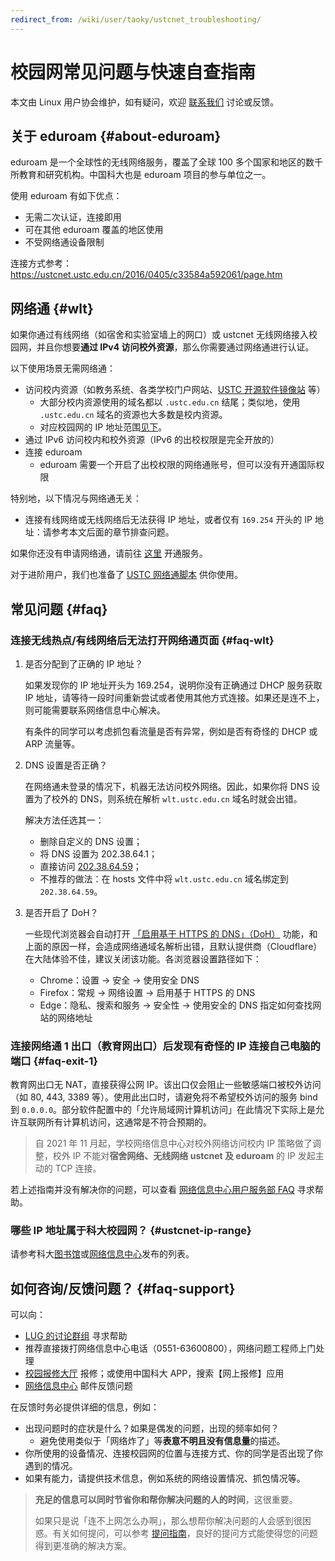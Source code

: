 ```yaml
---
redirect_from: /wiki/user/taoky/ustcnet_troubleshooting/
---
```


# 校园网常见问题与快速自查指南

本文由 Linux 用户协会维护，如有疑问，欢迎 [联系我们](/wiki/lug/contact/) 讨论或反馈。

## 关于 eduroam {#about-eduroam}

eduroam 是一个全球性的无线网络服务，覆盖了全球 100 多个国家和地区的数千所教育和研究机构。中国科大也是 eduroam 项目的参与单位之一。

使用 eduroam 有如下优点：

- 无需二次认证，连接即用
- 可在其他 eduroam 覆盖的地区使用
- 不受网络通设备限制

连接方式参考：<https://ustcnet.ustc.edu.cn/2016/0405/c33584a592061/page.htm>

## 网络通 {#wlt}

如果你通过有线网络（如宿舍和实验室墙上的网口）或 ustcnet 无线网络接入校园网，并且你想要**通过 IPv4 访问校外资源**，那么你需要通过网络通进行认证。

以下使用场景无需网络通：

- 访问校内资源（如教务系统、各类学校门户网站、[USTC 开源软件镜像站](https://mirrors.ustc.edu.cn) 等）
  - 大部分校内资源使用的域名都以 `.ustc.edu.cn` 结尾；类似地，使用 `.ustc.edu.cn` 域名的资源也大多数是校内资源。
  - 对应校园网的 IP 地址范围[见下](#ustcnet-ip-range)。
- 通过 IPv6 访问校内和校外资源（IPv6 的出校权限是完全开放的）
- 连接 eduroam
  - eduroam 需要一个开启了出校权限的网络通账号，但可以没有开通国际权限

特别地，以下情况与网络通无关：

- 连接有线网络或无线网络后无法获得 IP 地址，或者仅有 `169.254` 开头的 IP 地址：请参考本文后面的章节排查问题。

如果你还没有申请网络通，请前往 [这里](https://ustcnet.ustc.edu.cn/service/index.php?activeTab=tabWelcome) 开通服务。

对于进阶用户，我们也准备了 [USTC 网络通脚本](/wiki/scripts/wlt/) 供你使用。

## 常见问题 {#faq}

### 连接无线热点/有线网络后无法打开网络通页面 {#faq-wlt}

1. 是否分配到了正确的 IP 地址？

   如果发现你的 IP 地址开头为 169.254，说明你没有正确通过 DHCP 服务获取 IP 地址，请等待一段时间重新尝试或者使用其他方式连接。如果还是连不上，则可能需要联系网络信息中心解决。

   有条件的同学可以考虑抓包看流量是否有异常，例如是否有奇怪的 DHCP 或 ARP 流量等。

2. DNS 设置是否正确？

   在网络通未登录的情况下，机器无法访问校外网络。因此，如果你将 DNS 设置为了校外的 DNS，则系统在解析 `wlt.ustc.edu.cn` 域名时就会出错。

   解决方法任选其一：

   - 删除自定义的 DNS 设置；
   - 将 DNS 设置为 202.38.64.1；
   - 直接访问 [202.38.64.59](http://202.38.64.59)；
   - 不推荐的做法：在 hosts 文件中将 `wlt.ustc.edu.cn` 域名绑定到 `202.38.64.59`。

3. 是否开启了 DoH？

   一些现代浏览器会自动打开 [「启用基于 HTTPS 的 DNS」（DoH）](https://zh.wikipedia.org/wiki/DNS_over_HTTPS) 功能，和上面的原因一样，会造成网络通域名解析出错，且默认提供商（Cloudflare）在大陆体验不佳，建议关闭该功能。各浏览器设置路径如下：

   - Chrome：设置 → 安全 → 使用安全 DNS
   - Firefox：常规 → 网络设置 → 启用基于 HTTPS 的 DNS
   - Edge：隐私、搜索和服务 → 安全性 → 使用安全的 DNS 指定如何查找网站的网络地址

### 连接网络通 1 出口（教育网出口）后发现有奇怪的 IP 连接自己电脑的端口 {#faq-exit-1}

教育网出口无 NAT，直接获得公网 IP。该出口仅会阻止一些敏感端口被校外访问（如 80, 443, 3389 等）。使用此出口时，请避免将不希望校外访问的服务 bind 到 `0.0.0.0`。部分软件配置中的「允许局域网计算机访问」在此情况下实际上是允许互联网所有计算机访问，这通常是不符合预期的。

> 自 2021 年 11 月起，学校网络信息中心对校外网络访问校内 IP 策略做了调整，校外 IP 不能对**宿舍网络、无线网络 ustcnet 及 eduroam** 的 IP 发起主动的 TCP 连接。

若上述指南并没有解决你的问题，可以查看 [网络信息中心用户服务部 FAQ](https://netfee.ustc.edu.cn/faq/) 寻求帮助。

### 哪些 IP 地址属于科大校园网？ {#ustcnet-ip-range}

请参考科大[图书馆](https://lib.ustc.edu.cn/uncategorized/%E7%A7%91%E5%A4%A7%E6%A0%A1%E5%9B%AD%E7%BD%91ip%E5%9C%B0%E5%9D%80%E8%8C%83%E5%9B%B4/)或[网络信息中心](https://git.ustc.edu.cn/ustcnic/docs/-/blob/master/IP_AS.md)发布的列表。

## 如何咨询/反馈问题？ {#faq-support}

可以向：

- [LUG 的讨论群组](/wiki/lug/contact/) 寻求帮助
- 推荐直接拨打网络信息中心电话（0551-63600800），网络问题工程师上门处理
- [校园报修大厅](https://xsfw.ustc.edu.cn/) 报修；或使用中国科大 APP，搜索【网上报修】应用
- [网络信息中心](mailto:nic@ustc.edu.cn) 邮件反馈问题

在反馈时务必提供详细的信息，例如：

- 出现问题时的症状是什么？如果是偶发的问题，出现的频率如何？
  - 避免使用类似于「网络炸了」等**表意不明且没有信息量**的描述。
- 你所使用的设备情况、连接校园网的位置与连接方式、你的同学是否出现了你遇到的情况。
- 如果有能力，请提供技术信息，例如系统的网络设置情况、抓包情况等。

> **充足的信息可以同时节省你和帮你解决问题的人的时间**，这很重要。
>
> 如果只是说「连不上网怎么办啊」，那么想帮你解决问题的人会感到很困惑。有关如何提问，可以参考 [提问指南](/wiki/doc/howtoask/)，良好的提问方式能使得您的问题得到更准确的解决方案。
